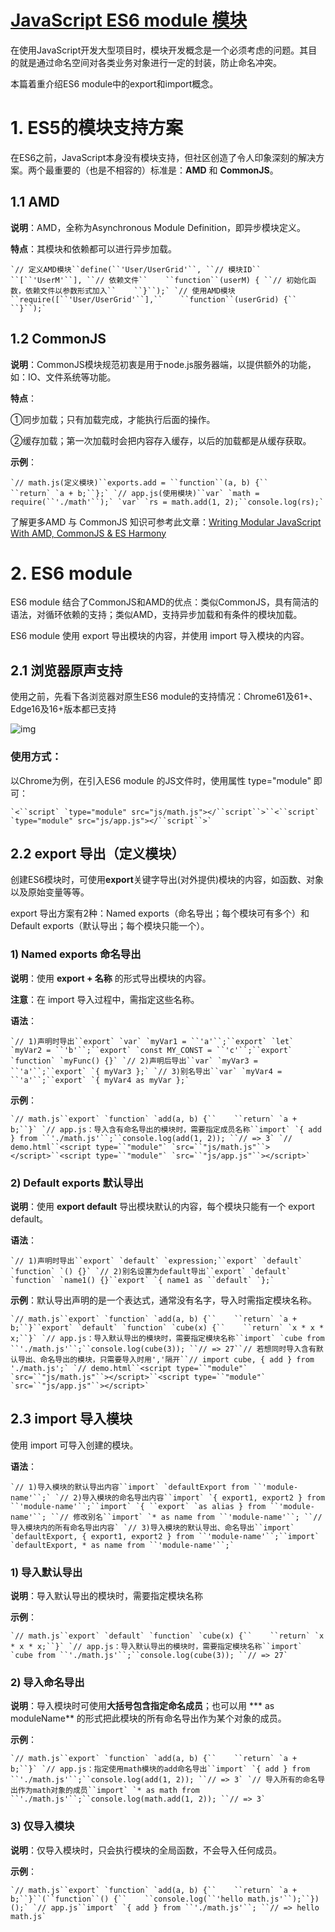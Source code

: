 # [JavaScript ES6 module 模块](https://www.cnblogs.com/polk6/p/js-ES6-module.html)

在使用JavaScript开发大型项目时，模块开发概念是一个必须考虑的问题。其目的就是通过命名空间对各类业务对象进行一定的封装，防止命名冲突。

本篇着重介绍ES6 module中的export和import概念。

 

# 1. ES5的模块支持方案

在ES6之前，JavaScript本身没有模块支持，但社区创造了令人印象深刻的解决方案。两个最重要的（也是不相容的）标准是：**AMD** 和 **CommonJS**。

## 1.1 AMD

**说明**：AMD，全称为Asynchronous Module Definition，即异步模块定义。

**特点**：其模块和依赖都可以进行异步加载。

```
`// 定义AMD模块``define(``'User/UserGrid'``, ``// 模块ID``    ``[``'UserM'``], ``// 依赖文件``    ``function``(userM) { ``// 初始化函数，依赖文件以参数形式加入``    ``}``);` `// 使用AMD模块``require([``'User/UserGrid'``],``    ``function``(userGrid) {``    ``}``);`
```

 

## 1.2 CommonJS

**说明**：CommonJS模块规范初衷是用于node.js服务器端，以提供额外的功能，如：IO、文件系统等功能。

**特点**：

①同步加载；只有加载完成，才能执行后面的操作。

②缓存加载；第一次加载时会把内容存入缓存，以后的加载都是从缓存获取。

**示例**：

```
`// math.js(定义模块)``exports.add = ``function``(a, b) {``    ``return` `a + b;``};` `// app.js(使用模块)``var` `math = require(``'./math'``);` `var` `rs = math.add(1, 2);``console.log(rs);`
```

了解更多AMD 与 CommonJS 知识可参考此文章：[Writing Modular JavaScript With AMD, CommonJS & ES Harmony](https://addyosmani.com/writing-modular-js/)

 

# 2. ES6 module

ES6 module 结合了CommonJS和AMD的优点：类似CommonJS，具有简洁的语法，对循环依赖的支持；类似AMD，支持异步加载和有条件的模块加载。

ES6 module 使用 export 导出模块的内容，并使用 import 导入模块的内容。

## 2.1 浏览器原声支持

使用之前，先看下各浏览器对原生ES6 module的支持情况：Chrome61及61+、Edge16及16+版本都已支持

![img](https://images2017.cnblogs.com/blog/153475/201801/153475-20180105151759815-580610057.png)

### 使用方式：

以Chrome为例，在引入ES6 module 的JS文件时，使用属性 type="module" 即可：

```
`<``script` `type="module" src="js/math.js"></``script``>``<``script` `type="module" src="js/app.js"></``script``>`
```

## 2.2 export 导出（定义模块）

创建ES6模块时，可使用**export**关键字导出(对外提供)模块的内容，如函数、对象以及原始变量等等。

export 导出方案有2种：Named exports（命名导出；每个模块可有多个）和 Default exports（默认导出；每个模块只能一个）。

### 1) Named exports 命名导出

**说明**：使用 **export + 名称** 的形式导出模块的内容。

**注意**：在 import 导入过程中，需指定这些名称。

**语法**：

```
`// 1)声明时导出``export` `var` `myVar1 = ``'a'``;``export` `let` `myVar2 = ``'b'``;``export` `const MY_CONST = ``'c'``;``export` `function` `myFunc() {}` `// 2)声明后导出``var` `myVar3 = ``'a'``;``export` `{ myVar3 };` `// 3)别名导出``var` `myVar4 = ``'a'``;``export` `{ myVar4 as myVar };`
```

**示例**：

```
`// math.js``export` `function` `add(a, b) {``    ``return` `a + b;``}` `// app.js：导入含有命名导出的模块时，需要指定成员名称``import` `{ add } from ``'./math.js'``;``console.log(add(1, 2)); ``// => 3` `// demo.html``<script type=``"module"` `src=``"js/math.js"``></script>``<script type=``"module"` `src=``"js/app.js"``></script>`
```

 

### 2) Default exports 默认导出

**说明**：使用 **export default** 导出模块默认的内容，每个模块只能有一个 export default。

**语法**：

```
`// 1)声明时导出``export` `default` `expression;``export` `default` `function` `() {}` `// 2)别名设置为default导出``export` `default` `function` `name1() {}``export` `{ name1 as ``default` `};`
```

**示例**：默认导出声明的是一个表达式，通常没有名字，导入时需指定模块名称。

```
`// math.js``export` `function` `add(a, b) {``    ``return` `a + b;``}``export` `default` `function` `cube(x) {``    ``return` `x * x * x;``}` `// app.js：导入默认导出的模块时，需要指定模块名称``import` `cube from ``'./math.js'``;``console.log(cube(3)); ``// => 27``// 若想同时导入含有默认导出、命名导出的模块，只需要导入时用','隔开``// import cube, { add } from './math.js';` `// demo.html``<script type=``"module"` `src=``"js/math.js"``></script>``<script type=``"module"` `src=``"js/app.js"``></script>`
```

 

## 2.3 import 导入模块

使用 import 可导入创建的模块。

**语法**：

```
`// 1)导入模块的默认导出内容``import` `defaultExport from ``'module-name'``;` `// 2)导入模块的命名导出内容``import` `{ export1, export2 } from ``'module-name'``;``import` `{ ``export` `as alias } from ``'module-name'``; ``// 修改别名``import` `* as name from ``'module-name'``; ``// 导入模块内的所有命名导出内容` `// 3)导入模块的默认导出、命名导出``import` `defaultExport, { export1, export2 } from ``'module-name'``;``import` `defaultExport, * as name from ``'module-name'``;`
```

 

### 1) 导入默认导出

**说明**：导入默认导出的模块时，需要指定模块名称

**示例**：

```
`// math.js``export` `default` `function` `cube(x) {``    ``return` `x * x * x;``}` `// app.js：导入默认导出的模块时，需要指定模块名称``import` `cube from ``'./math.js'``;``console.log(cube(3)); ``// => 27`
```

 

### 2) 导入命名导出

**说明**：导入模块时可使用**大括号包含指定命名成员**；也可以用  *** as moduleName** 的形式把此模块的所有命名导出作为某个对象的成员。

**示例**：

```
`// math.js``export` `function` `add(a, b) {``    ``return` `a + b;``}` `// app.js：指定使用math模块的add命名导出``import` `{ add } from ``'./math.js'``;``console.log(add(1, 2)); ``// => 3` `// 导入所有的命名导出作为math对象的成员``import` `* as math from ``'./math.js'``;``console.log(math.add(1, 2)); ``// => 3`
```

 

### 3) 仅导入模块

**说明**：仅导入模块时，只会执行模块的全局函数，不会导入任何成员。

**示例**：

```
`// math.js``export` `function` `add(a, b) {``    ``return` `a + b;``}``(``function``() {``    ``console.log(``'hello math.js'``);``})();` `// app.js``import` `{ add } from ``'./math.js'``; ``// => hello math.js`
```